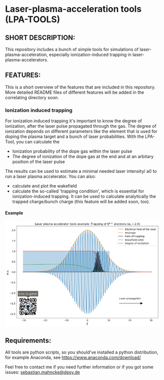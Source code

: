 # Laser-plasma-acceleration tools (LPA-TOOLS)

## SHORT DESCRIPTION: 

This repository includes a bunch of simple tools for simulations of laser-plasma-acceleration, especially ionization-induced trapping in laser-plasma-accelerators.

## FEATURES:

This is a short overview of the features that are included in this repository. More detailed README files of different features will be added in the correlating directory soon.

### Ionization induced trapping

For ionization induced trapping it's important to know the degree of ionization, after the laser pulse propagated through the gas.
The degree of ionization depends on different parameters like the element that is used for doping the plasma target and a bunch of
laser probabilities. With the LPA-Tool, you can calculate the 
- Ionization probability  of the dope gas within the laser pulse
- The degree of ionization of the dope gas at the end and at an arbitary position of the laser pulse

The results can be used to estimate a minimal needed laser intensity/ a0 to run a laser plasma accelerator. You can also:
- calculate and plot the wakefield 
- calculate the so-called 'trapping condition', which is essential for ionization-induced trapping. It can be used to calculate analytically the trapped charge/bunch charge (this feature will be added soon, too).

#### Example

![alt example_plot](example_plot.png)

## Requirements:

All tools are python scripts, so you should've installed a python distribution, for example Anaconda, see https://www.anaconda.com/download/

Feel free to contact me if you need further information or if you got some issues: sebastian.mahncke@desy.de



